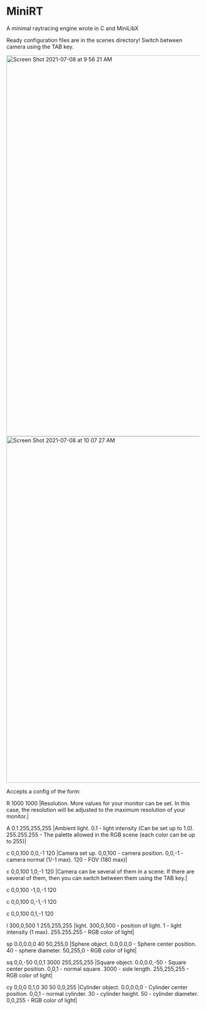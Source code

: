 # MiniRT
A minimal raytracing engine wrote in C and MiniLibX

Ready configuration files are in the scenes directory!
Switch between camera using the TAB key.

<img width="994" alt="Screen Shot 2021-07-08 at 9 56 21 AM" src="https://user-images.githubusercontent.com/42047633/124878518-dd12f500-dfd4-11eb-94c7-c7e3c10ecb72.png">
<img width="904" alt="Screen Shot 2021-07-08 at 10 07 27 AM" src="https://user-images.githubusercontent.com/42047633/124878533-e00de580-dfd4-11eb-9290-631e831cb37f.png">

Accepts a config of the form:

R 1000 1000
|Resolution. More values for your monitor can be set. In this case, the resolution will be adjusted to the maximum resolution of your monitor.|

A 0.1   255,255,255
|Ambient light. 0.1 - light intensity (Сan be set up to 1.0). 255.255.255 - The palette allowed in the RGB scene (each color can be up to 255)|

c 0,0,100 0,0,-1 120
|Camera set up. 0,0,100 - camera position. 0,0,-1 - camera normal (1/-1 max). 120 - FOV (180 max)|

c 0,0,100 1,0,-1 120
|Camera can be several of them in a scene. If there are several of them, then you can switch between them using the TAB key.|

c 0,0,100 -1,0,-1 120

c 0,0,100 0,-1,-1 120

c 0,0,100 0,1,-1 120

l 300,0,500 1 255,255,255
|light. 300,0,500 - position of light. 1 - light intensity (1 max). 255.255.255 - RGB color of light|

sp 0.0,0.0,0 40 50,255,0
|Sphere object. 0.0,0.0,0 - Sphere center position. 40 - sphere diameter. 50,255,0 - RGB color of light|

sq 0,0,-50 0,0,1 3000 255,255,255
|Square object. 0.0,0.0,-50 - Square center position. 0,0,1 - normal square. 3000 - side length. 255,255,255 - RGB color of light|

cy 0,0,0 0,1,0 30 50 0,0,255
|Cylinder object. 0.0,0.0,0 - Cylinder center position. 0,0,1 - normal cylinder. 30 - cylinder height. 50 - cylinder diameter. 0,0,255 - RGB color of light|

